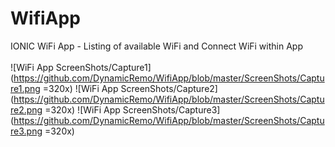 # WifiApp
IONIC WiFi App - Listing of available WiFi and Connect WiFi within App
<br>
<br>
![WiFi App ScreenShots/Capture1](https://github.com/DynamicRemo/WifiApp/blob/master/ScreenShots/Capture1.png =320x)
![WiFi App ScreenShots/Capture2](https://github.com/DynamicRemo/WifiApp/blob/master/ScreenShots/Capture2.png =320x)
![WiFi App ScreenShots/Capture3](https://github.com/DynamicRemo/WifiApp/blob/master/ScreenShots/Capture3.png =320x)